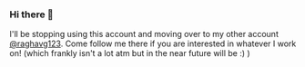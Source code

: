 ### Hi there 👋

<!--
**kilacoda/kilacoda** is a ✨ _special_ ✨ repository because its `README.md` (this file) appears on your GitHub profile.

Here are some ideas to get you started:

- 🔭 I’m currently working on ...
- 🌱 I’m currently learning ...
- 👯 I’m looking to collaborate on ...
- 🤔 I’m looking for help with ...
- 💬 Ask me about ...
- 📫 How to reach me: ...
- 😄 Pronouns: ...
- ⚡ Fun fact: ...
-->
I'll be stopping using this account and moving over to my other account [@raghavg123](https://github.com/raghavg123). Come follow me there if you are interested in whatever I work on! (which frankly isn't a lot atm but in the near future will be :) )
